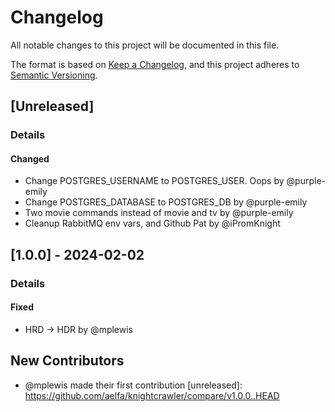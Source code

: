# Changelog

All notable changes to this project will be documented in this file.

The format is based on [Keep a Changelog](https://keepachangelog.com/en/1.0.0/),
and this project adheres to [Semantic Versioning](https://semver.org/spec/v2.0.0.html).

## [Unreleased]
### Details
#### Changed
- Change POSTGRES_USERNAME to POSTGRES_USER. Oops by @purple-emily
- Change POSTGRES_DATABASE to POSTGRES_DB by @purple-emily
- Two movie commands instead of movie and tv by @purple-emily
- Cleanup RabbitMQ env vars, and Github Pat by @iPromKnight

## [1.0.0] - 2024-02-02
### Details
#### Fixed
- HRD -> HDR by @mplewis

## New Contributors
* @mplewis made their first contribution
[unreleased]: https://github.com/aelfa/knightcrawler/compare/v1.0.0..HEAD

<!-- generated by git-cliff -->
